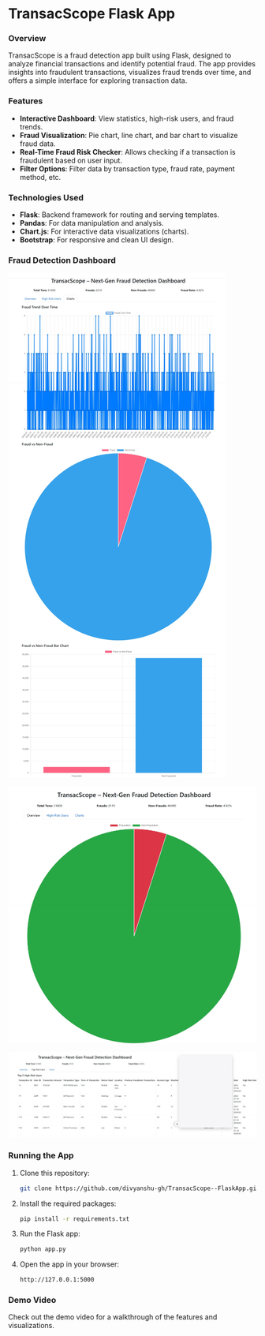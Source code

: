 # TransacScope Flask App

### Overview
TransacScope is a fraud detection app built using Flask, designed to analyze financial transactions and identify potential fraud. The app provides insights into fraudulent transactions, visualizes fraud trends over time, and offers a simple interface for exploring transaction data.

### Features
- **Interactive Dashboard**: View statistics, high-risk users, and fraud trends.
- **Fraud Visualization**: Pie chart, line chart, and bar chart to visualize fraud data.
- **Real-Time Fraud Risk Checker**: Allows checking if a transaction is fraudulent based on user input.
- **Filter Options**: Filter data by transaction type, fraud rate, payment method, etc.

### Technologies Used
- **Flask**: Backend framework for routing and serving templates.
- **Pandas**: For data manipulation and analysis.
- **Chart.js**: For interactive data visualizations (charts).
- **Bootstrap**: For responsive and clean UI design.


### **Fraud Detection Dashboard**
![Screenshot](output/Screenshot_9-4-2025_19123_127.0.0.1.jpeg)


![Screenshot](output/Screenshot_9-4-2025_191042_127.0.0.1.jpeg)


![Screenshot](output/Screenshot_9-4-2025_191152_127.0.0.1.jpeg)

### Running the App
1. Clone this repository:
    ```bash
    git clone https://github.com/divyanshu-gh/TransacScope--FlaskApp.git
    ```

2. Install the required packages:
    ```bash
    pip install -r requirements.txt
    ```

3. Run the Flask app:
    ```bash
    python app.py
    ```

4. Open the app in your browser:
    ```bash
    http://127.0.0.1:5000
    ```

### Demo Video
Check out the demo video for a walkthrough of the features and visualizations.

